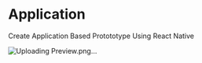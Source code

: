# Application
Create Application Based Protototype Using React Native

![Uploading Preview.png…]()

